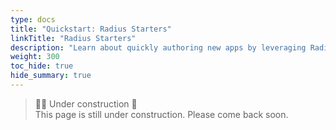 ```yaml
---
type: docs
title: "Quickstart: Radius Starters"
linkTitle: "Radius Starters"
description: "Learn about quickly authoring new apps by leveraging Radius Starters" 
weight: 300
toc_hide: true
hide_summary: true
---
```


> 👷‍♂️ Under construction 🚧 <br>
This page is still under construction. Please come back soon.
